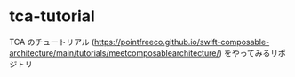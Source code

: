 # tca-tutorial
TCA のチュートリアル (https://pointfreeco.github.io/swift-composable-architecture/main/tutorials/meetcomposablearchitecture/) をやってみるリポジトリ
